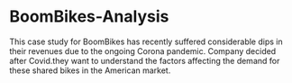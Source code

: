 # BoomBikes-Analysis
This case study for BoomBikes has recently suffered considerable dips in their revenues due to the ongoing Corona pandemic. Company decided after Covid.they want to understand the factors affecting the demand for these shared bikes in the American market.

